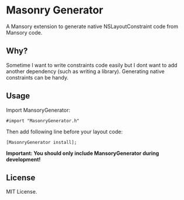 # Masonry Generator

A Mansory extension to generate native NSLayoutConstraint code from Mansory code.

## Why?

Sometime I want to write constraints code easily but I dont want to add another 
dependency (such as writing a library). Generating native constraints can be 
handy.

## Usage

Import MansoryGenerator:

```
#import "MasonryGenerator.h"
```

Then add following line before your layout code:

```
[MasonryGenerator install];
```

**Important: You should only include MansoryGenerator during development!**

## License

MIT License.